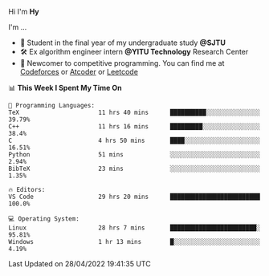 Hi I'm **Hy**

I'm ...
- 📖 Student in the final year of my undergraduate study **@SJTU**
- 🛠️ Ex algorithm engineer intern **@YITU Technology** Research Center
- 🏅 Newcomer to competitive programming. You can find me at [Codeforces](https://codeforces.com/profile/Hy3) or [Atcoder](https://atcoder.jp/users/Hy3) or [Leetcode](https://leetcode-cn.com/u/_hy3/)


<!--START_SECTION:waka-->
📊 **This Week I Spent My Time On** 

```text
💬 Programming Languages: 
TeX                      11 hrs 40 mins      ██████████░░░░░░░░░░░░░░░   39.79% 
C++                      11 hrs 16 mins      █████████░░░░░░░░░░░░░░░░   38.4% 
C                        4 hrs 50 mins       ████░░░░░░░░░░░░░░░░░░░░░   16.51% 
Python                   51 mins             ░░░░░░░░░░░░░░░░░░░░░░░░░   2.94% 
BibTeX                   23 mins             ░░░░░░░░░░░░░░░░░░░░░░░░░   1.35%

🔥 Editors: 
VS Code                  29 hrs 20 mins      █████████████████████████   100.0%

💻 Operating System: 
Linux                    28 hrs 7 mins       ████████████████████████░   95.81% 
Windows                  1 hr 13 mins        █░░░░░░░░░░░░░░░░░░░░░░░░   4.19%

```


 Last Updated on 28/04/2022 19:41:35 UTC
<!--END_SECTION:waka-->

